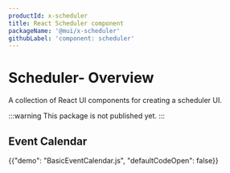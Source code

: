 ```yaml
---
productId: x-scheduler
title: React Scheduler component
packageName: '@mui/x-scheduler'
githubLabel: 'component: scheduler'
---
```


# Scheduler- Overview

<p class="description">A collection of React UI components for creating a scheduler UI. </p>

:::warning
This package is not published yet.
:::

## Event Calendar

{{"demo": "BasicEventCalendar.js", "defaultCodeOpen": false}}
